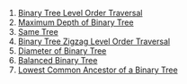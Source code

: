 1) [Binary Tree Level Order Traversal](https://leetcode.com/problems/binary-tree-level-order-traversal/)
2) [Maximum Depth of Binary Tree](https://leetcode.com/problems/maximum-depth-of-binary-tree/)
3) [Same Tree](https://leetcode.com/problems/same-tree/)
4) [Binary Tree Zigzag Level Order Traversal](https://leetcode.com/problems/binary-tree-zigzag-level-order-traversal/)
5) [Diameter of Binary Tree](https://leetcode.com/problems/diameter-of-binary-tree/)
6) [Balanced Binary Tree](https://leetcode.com/problems/balanced-binary-tree/)
7) [Lowest Common Ancestor of a Binary Tree](https://leetcode.com/problems/lowest-common-ancestor-of-a-binary-tree/)
